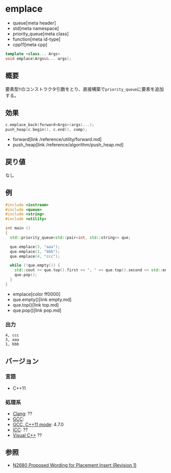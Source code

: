 # emplace
* queue[meta header]
* std[meta namespace]
* priority_queue[meta class]
* function[meta id-type]
* cpp11[meta cpp]

```cpp
template <class... Args>
void emplace(Args&&... args);
```

## 概要
要素型`T`のコンストラクタ引数をとり、直接構築で`priority_queue`に要素を追加する。


## 効果

```cpp
c.emplace_back(forward<Args>(args)...);
push_heap(c.begin(), c.end(), comp);
```
* forward[link /reference/utility/forward.md]
* push_heap[link /reference/algorithm/push_heap.md]


## 戻り値
なし


## 例
```cpp example
#include <iostream>
#include <queue>
#include <string>
#include <utility>

int main ()
{
  std::priority_queue<std::pair<int, std::string>> que;

  que.emplace(3, "aaa");
  que.emplace(1, "bbb");
  que.emplace(4, "ccc");

  while (!que.empty()) {
    std::cout << que.top().first << ", " << que.top().second << std::endl;
    que.pop();
  }
}
```
* emplace[color ff0000]
* que.empty()[link empty.md]
* que.top()[link top.md]
* que.pop()[link pop.md]

### 出力
```
4, ccc
3, aaa
1, bbb
```

## バージョン
### 言語
- C++11

### 処理系
- [Clang](/implementation.md#clang): ??
- [GCC](/implementation.md#gcc): 
- [GCC, C++11 mode](/implementation.md#gcc): 4.7.0
- [ICC](/implementation.md#icc): ??
- [Visual C++](/implementation.md#visual_cpp) ??

## 参照
- [N2680 Proposed Wording for Placement Insert (Revision 1)](http://www.open-std.org/jtc1/sc22/wg21/docs/papers/2008/n2680.pdf)


